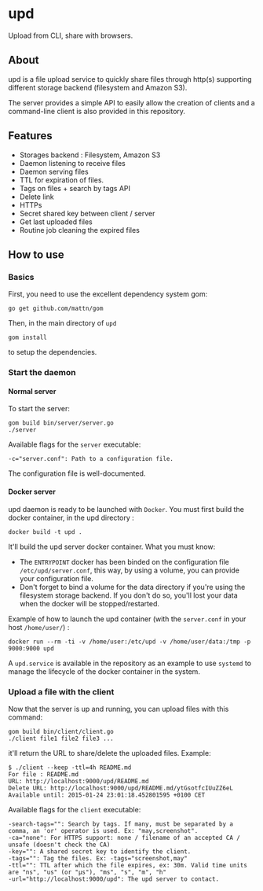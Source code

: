# upd

Upload from CLI, share with browsers.

## About

upd is a file upload service to quickly share files through http(s) supporting different storage backend (filesystem and Amazon S3).

The server provides a simple API to easily allow the creation of clients and a command-line client is also provided in this repository.


## Features

  * Storages backend : Filesystem, Amazon S3
  * Daemon listening to receive files 
  * Daemon serving files
  * TTL for expiration of files.
  * Tags on files + search by tags API
  * Delete link 
  * HTTPs 
  * Secret shared key between client / server
  * Get last uploaded files
  * Routine job cleaning the expired files

## How to use

### Basics

First, you need to use the excellent dependency system gom:

```
go get github.com/mattn/gom
```

Then, in the main directory of `upd`

```
gom install
```

to setup the dependencies.

### Start the daemon

#### Normal server

To start the server:

```
gom build bin/server/server.go
./server
```

Available flags for the `server` executable:

```
-c="server.conf": Path to a configuration file.
```

The configuration file is well-documented.

#### Docker server

upd daemon is ready to be launched with `Docker`. You must first build the docker container, in the upd directory :

```
docker build -t upd .
```

It'll build the upd server docker container. What you must know:
  * The `ENTRYPOINT` docker has been binded on the configuration file `/etc/upd/server.conf`, this way, by using a volume, you can provide your configuration file.
  * Don't forget to bind a volume for the data directory if you're using the filesystem storage backend. If you don't do so, you'll lost your data when the docker will be stopped/restarted.

Example of how to launch the upd container (with the `server.conf` in your host `/home/user/`) :

```
docker run --rm -ti -v /home/user:/etc/upd -v /home/user/data:/tmp -p 9000:9000 upd
```

A `upd.service` is available in the repository as an example to use `systemd` to manage the lifecycle of the docker container in the system.

### Upload a file with the client

Now that the server is up and running, you can upload files with this command:

```
gom build bin/client/client.go
./client file1 file2 file3 ...
```

it'll return the URL to share/delete the uploaded files. Example:
```
$ ./client --keep -ttl=4h README.md
For file : README.md
URL: http://localhost:9000/upd/README.md
Delete URL: http://localhost:9000/upd/README.md/ytGsotfcIUuZZ6eL
Available until: 2015-01-24 23:01:18.452801595 +0100 CET
```

Available flags for the `client` executable:

```
-search-tags="": Search by tags. If many, must be separated by a comma, an 'or' operator is used. Ex: "may,screenshot".
-ca="none": For HTTPS support: none / filename of an accepted CA / unsafe (doesn't check the CA)
-key="": A shared secret key to identify the client.
-tags="": Tag the files. Ex: -tags="screenshot,may"
-ttl="": TTL after which the file expires, ex: 30m. Valid time units are "ns", "us" (or "µs"), "ms", "s", "m", "h"
-url="http://localhost:9000/upd": The upd server to contact.
```

